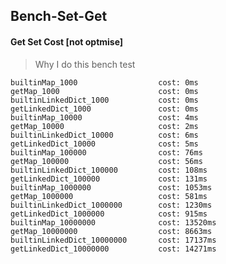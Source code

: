 ## Bench-Set-Get

#### Get Set Cost [not optmise]

> Why I do this bench test

    builtinMap_1000                  cost: 0ms
    getMap_1000                      cost: 0ms
    builtinLinkedDict_1000           cost: 0ms
    getLinkedDict_1000               cost: 0ms
    builtinMap_10000                 cost: 4ms
    getMap_10000                     cost: 2ms
    builtinLinkedDict_10000          cost: 6ms
    getLinkedDict_10000              cost: 5ms
    builtinMap_100000                cost: 76ms
    getMap_100000                    cost: 56ms
    builtinLinkedDict_100000         cost: 108ms
    getLinkedDict_100000             cost: 131ms
    builtinMap_1000000               cost: 1053ms
    getMap_1000000                   cost: 581ms
    builtinLinkedDict_1000000        cost: 1230ms
    getLinkedDict_1000000            cost: 915ms
    builtinMap_10000000              cost: 13520ms
    getMap_10000000                  cost: 8663ms
    builtinLinkedDict_10000000       cost: 17137ms
    getLinkedDict_10000000           cost: 14271ms